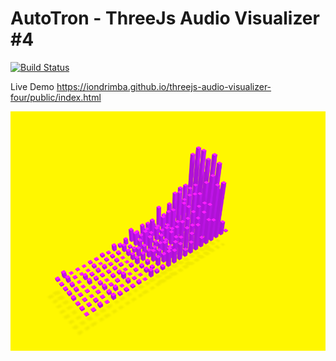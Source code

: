 # AutoTron - ThreeJs Audio Visualizer #4
[![Build Status](https://travis-ci.org/iondrimba/threejs-audio-visualizer-four.svg?branch=master)](https://travis-ci.org/iondrimba/threejs-audio-visualizer-four)

Live Demo https://iondrimba.github.io/threejs-audio-visualizer-four/public/index.html

![App](https://raw.githubusercontent.com/iondrimba/images/master/autotron.PNG)
